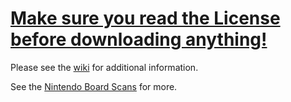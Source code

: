 # [Make sure you read the License before downloading anything!](https://github.com/HDR/NintendoPCBs/blob/master/LICENSE)

Please see the [wiki](https://github.com/HDR/NintendoPCBs/wiki) for additional information.


See the [Nintendo Board Scans](https://github.com/HDR/Nintendo_Board_Scans) for more.

